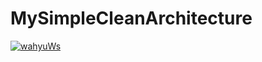 # MySimpleCleanArchitecture

[![wahyuWs](https://circleci.com/gh/wahyuWs/mySimpleCleanArchitecture.svg?style=svg)](https://circleci.com/gh/wahyuWs/mySimpleCleanArchitecture)
